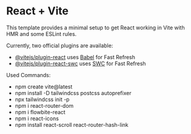 # React + Vite

This template provides a minimal setup to get React working in Vite with HMR and some ESLint rules.

Currently, two official plugins are available:

- [@vitejs/plugin-react](https://github.com/vitejs/vite-plugin-react/blob/main/packages/plugin-react/README.md) uses [Babel](https://babeljs.io/) for Fast Refresh
- [@vitejs/plugin-react-swc](https://github.com/vitejs/vite-plugin-react-swc) uses [SWC](https://swc.rs/) for Fast Refresh


Used Commands:

- npm create vite@latest
- npm install -D tailwindcss postcss autoprefixer
- npx tailwindcss init -p
- npm i react-router-dom
- npm i flowbite-react
- npm i react-icons
- npm install react-scroll react-router-hash-link
